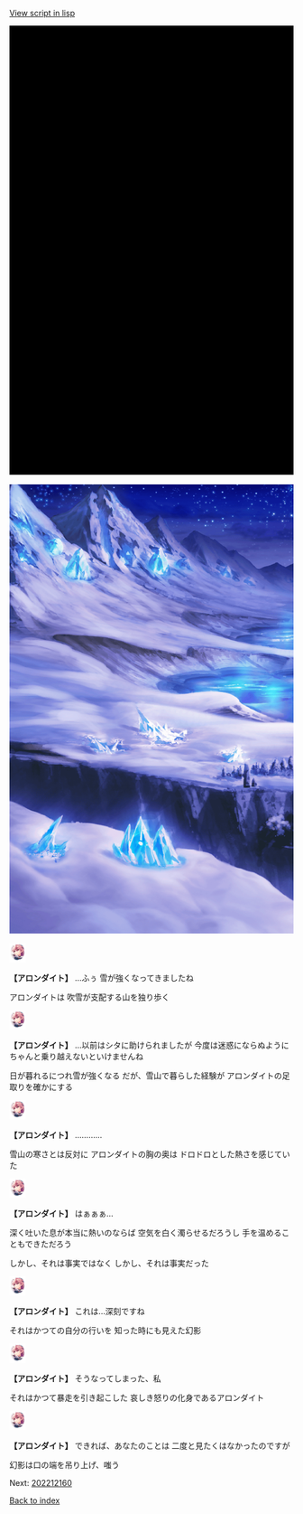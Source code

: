 [View script in lisp](../scripts/202212153.txt)

![bg_black.png](../images/backgrounds/bg_black.png)

![snow_highland_2.png](../images/backgrounds/snow_highland_2.png)

<img src="../images/units/6100711.png" alt="6100711.png" height="34"/>

**【アロンダイト】**
…ふぅ
雪が強くなってきましたね

アロンダイトは
吹雪が支配する山を独り歩く

<img src="../images/units/6100711.png" alt="6100711.png" height="34"/>

**【アロンダイト】**
…以前はシタに助けられましたが
今度は迷惑にならぬように
ちゃんと乗り越えないといけませんね

日が暮れるにつれ雪が強くなる
だが、雪山で暮らした経験が
アロンダイトの足取りを確かにする

<img src="../images/units/6100711.png" alt="6100711.png" height="34"/>

**【アロンダイト】**
…………

雪山の寒さとは反対に
アロンダイトの胸の奥は
ドロドロとした熱さを感じていた

<img src="../images/units/6100711.png" alt="6100711.png" height="34"/>

**【アロンダイト】**
はぁぁぁ…

深く吐いた息が本当に熱いのならば
空気を白く濁らせるだろうし
手を温めることもできただろう

しかし、それは事実ではなく
しかし、それは事実だった

<img src="../images/units/6100711.png" alt="6100711.png" height="34"/>

**【アロンダイト】**
これは…深刻ですね

それはかつての自分の行いを
知った時にも見えた幻影

<img src="../images/units/6100711.png" alt="6100711.png" height="34"/>

**【アロンダイト】**
そうなってしまった、私

それはかつて暴走を引き起こした
哀しき怒りの化身であるアロンダイト

<img src="../images/units/6100711.png" alt="6100711.png" height="34"/>

**【アロンダイト】**
できれば、あなたのことは
二度と見たくはなかったのですが

幻影は口の端を吊り上げ、嗤う


Next: [202212160](202212160.md)

[Back to index](index.md)
